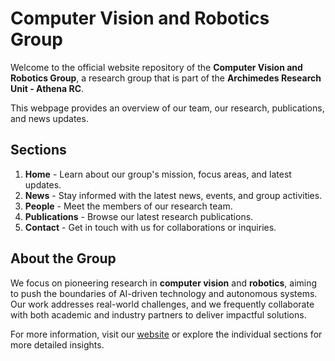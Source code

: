# Computer Vision and Robotics Group

Welcome to the official website repository of the **Computer Vision and Robotics Group**, a research group that is part of the **Archimedes Research Unit - Athena RC**. 

This webpage provides an overview of our team, our research, publications, and news updates.

## Sections

1. **Home** - Learn about our group's mission, focus areas, and latest updates.
2. **News** - Stay informed with the latest news, events, and group activities.
3. **People** - Meet the members of our research team.
4. **Publications** - Browse our latest research publications.
5. **Contact** - Get in touch with us for collaborations or inquiries.

## About the Group

We focus on pioneering research in **computer vision** and **robotics**, aiming to push the boundaries of AI-driven technology and autonomous systems. Our work addresses real-world challenges, and we frequently collaborate with both academic and industry partners to deliver impactful solutions.

For more information, visit our [website](https://archimedescv.github.io) or explore the individual sections for more detailed insights.